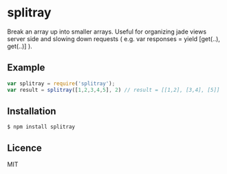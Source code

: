# splitray

  Break an array up into smaller arrays. Useful for organizing jade views server side and slowing down requests ( e.g. var responses = yield [get(..), get(..)] ).

## Example

```js
var splitray = require('splitray');
var result = splitray([1,2,3,4,5], 2) // result = [[1,2], [3,4], [5]]

```

## Installation
  
```
$ npm install splitray
```

## Licence

MIT